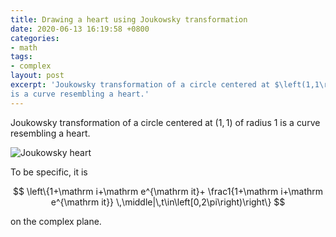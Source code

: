 ```yaml
---
title: Drawing a heart using Joukowsky transformation
date: 2020-06-13 16:19:58 +0800
categories:
- math
tags:
- complex
layout: post
excerpt: 'Joukowsky transformation of a circle centered at $\left(1,1\right)$ of radius $1$
is a curve resembling a heart.'
---
```


Joukowsky transformation of a circle centered at $\left(1,1\right)$ of radius $1$
is a curve resembling a heart.

![Joukowsky heart]({{page.figure}}joukowsky_heart.png)

To be specific, it is

$$
    \left\{1+\mathrm i+\mathrm e^{\mathrm it}+
    \frac1{1+\mathrm i+\mathrm e^{\mathrm it}}
    \,\middle|\,t\in\left[0,2\pi\right)\right\}
$$

on the complex plane.
